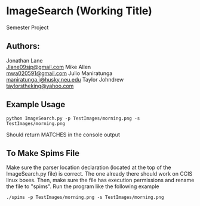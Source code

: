 ImageSearch (Working Title)
===========

Semester Project

Authors:
-------------
Jonathan Lane<br />
Jlane09sjp@gmail.com
Mike Allen<br />
mwa020591@gmail.com
Julio Maniratunga<br />
maniratunga.j@husky.neu.edu
Taylor Johndrew<br />
taylorstheking@yahoo.com

Example Usage
-------------

<code>python ImageSearch.py -p TestImages/morning.png -s TestImages/morning.png </code>

Should return MATCHES in the console output

To Make Spims File
-------------

Make sure the parser location declaration (located at the top of the ImageSearch.py file) is correct. The one already there should work on CCIS linux boxes. Then, make sure the file has execution permissions and rename the file to "spims". Run the program like the following example

<code>./spims -p TestImages/morning.png -s TestImages/morning.png </code>